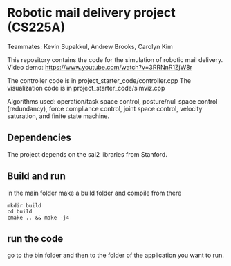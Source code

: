# Robotic mail delivery project (CS225A)
Teammates: Kevin Supakkul, Andrew Brooks, Carolyn Kim

This repository contains the code for the simulation of robotic mail delivery. Video demo: https://www.youtube.com/watch?v=3RRNnR1ZjW8r

The controller code is in project_starter_code/controller.cpp
The visualization code is in project_starter_code/simviz.cpp

Algorithms used: operation/task space control, posture/null space control (redundancy), force compliance control, joint space control, velocity saturation, and finite state machine.

## Dependencies
The project depends on the sai2 libraries from Stanford.

## Build and run
in the main folder make a build folder and compile from there
```
mkdir build
cd build
cmake .. && make -j4
```
## run the code
go to the bin folder and then to the folder of the application you want to run.

